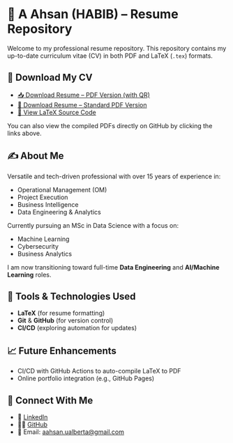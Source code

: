 # 📘 A Ahsan (HABIB) – Resume Repository

Welcome to my professional resume repository. This repository contains my up-to-date curriculum vitae (CV) in both PDF and LaTeX (`.tex`) formats.

## 📄 Download My CV

- [📥 Download Resume – PDF Version (with QR)](Resume_2507_AAhsanQR.pdf)
- [📄 Download Resume – Standard PDF Version](Resume_2507_AAhsan.pdf)
- [🧾 View LaTeX Source Code](Resume_2507_AAhsan.tex)

You can also view the compiled PDFs directly on GitHub by clicking the links above.

## ✍️ About Me

Versatile and tech-driven professional with over 15 years of experience in:
- Operational Management (OM)
- Project Execution
- Business Intelligence
- Data Engineering & Analytics

Currently pursuing an MSc in Data Science with a focus on:
- Machine Learning
- Cybersecurity
- Business Analytics

I am now transitioning toward full-time **Data Engineering** and **AI/Machine Learning** roles.

## 🚀 Tools & Technologies Used

- **LaTeX** (for resume formatting)
- **Git** & **GitHub** (for version control)
- **CI/CD** (exploring automation for updates)

## 📈 Future Enhancements

- CI/CD with GitHub Actions to auto-compile LaTeX to PDF
- Online portfolio integration (e.g., GitHub Pages)

## 🤝 Connect With Me

- 💼 [LinkedIn](https://www.linkedin.com/in/habib-aahsan)
- 🧑‍💻 [GitHub](https://github.com/Habib-AAhsan)
- 📧 Email: aahsan.ualberta@gmail.com
